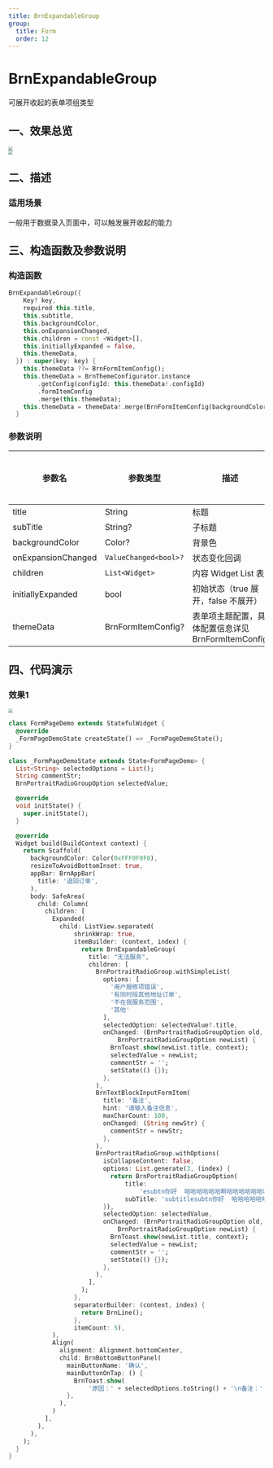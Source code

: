 ```yaml
---
title: BrnExpandableGroup
group:
  title: Form
  order: 12
---
```


# BrnExpandableGroup

可展开收起的表单项组类型

## 一、效果总览

<img src="./img/BrnExpandableGroupIntro2.png" style="zoom:50%;" />
<br/>
<img src="./img/BrnExpandableGroupIntro1.gif" style="zoom:50%;" />

## 二、描述

### 适用场景

一般用于数据录入页面中，可以触发展开收起的能力

## 三、构造函数及参数说明

### 构造函数

```dart
BrnExpandableGroup({
    Key? key,
    required this.title,
    this.subtitle,
    this.backgroundColor,
    this.onExpansionChanged,
    this.children = const <Widget>[],
    this.initiallyExpanded = false,
    this.themeData,
  }) : super(key: key) {
    this.themeData ??= BrnFormItemConfig();
    this.themeData = BrnThemeConfigurator.instance
        .getConfig(configId: this.themeData!.configId)
        .formItemConfig
        .merge(this.themeData);
    this.themeData = themeData!.merge(BrnFormItemConfig(backgroundColor: backgroundColor));
  }
```

### 参数说明

| **参数名**         | **参数类型**          | **描述**                                           | **是否必填** | **默认值**  |
| ------------------ | --------------------- | -------------------------------------------------- | ------------ | ----------- |
| title              | String                | 标题                                               | 是           | 无          |
| subTitle           | String?               | 子标题                                             | 否           | 无          |
| backgroundColor    | Color?                | 背景色                                             | 否           | transparent |
| onExpansionChanged | `ValueChanged<bool>?` | 状态变化回调                                       | 否           | 无          |
| children           | `List<Widget>`        | 内容 Widget List 表                                | 否           | 无          |
| initiallyExpanded  | bool                  | 初始状态（true 展开，false 不展开）                | 否           | false       |
| themeData          | BrnFormItemConfig?    | 表单项主题配置，具体配置信息详见 BrnFormItemConfig | 否           |             |

## 四、代码演示

### 效果1

<img src="./img/BrnExpandableGroupIntro1.gif" style="zoom:50%;" />

```dart
class FormPageDemo extends StatefulWidget {
  @override
  _FormPageDemoState createState() => _FormPageDemoState();
}
````

```dart
class _FormPageDemoState extends State<FormPageDemo> {
  List<String> selectedOptions = List();
  String commentStr;
  BrnPortraitRadioGroupOption selectedValue;

  @override
  void initState() {
    super.initState();
  }

  @override
  Widget build(BuildContext context) {
    return Scaffold(
      backgroundColor: Color(0xFFF0F0F0),
      resizeToAvoidBottomInset: true,
      appBar: BrnAppBar(
        title: '退回订单',
      ),
      body: SafeArea(
        child: Column(
          children: [
            Expanded(
              child: ListView.separated(
                  shrinkWrap: true,
                  itemBuilder: (context, index) {
                    return BrnExpandableGroup(
                      title: "无法服务",
                      children: [
                        BrnPortraitRadioGroup.withSimpleList(
                          options: [
                            '用户报修项错误',
                            '有同时段其他地址订单',
                            '不在我服务范围',
                            '其他'
                          ],
                          selectedOption: selectedValue?.title,
                          onChanged: (BrnPortraitRadioGroupOption old,
                              BrnPortraitRadioGroupOption newList) {
                            BrnToast.show(newList.title, context);
                            selectedValue = newList;
                            commentStr = '';
                            setState(() {});
                          },
                        ),
                        BrnTextBlockInputFormItem(
                          title: '备注',
                          hint: '请输入备注信息',
                          maxCharCount: 100,
                          onChanged: (String newStr) {
                            commentStr = newStr;
                          },
                        ),
                        BrnPortraitRadioGroup.withOptions(
                          isCollapseContent: false,
                          options: List.generate(3, (index) {
                            return BrnPortraitRadioGroupOption(
                                title:
                                    'esubtn你好  哈哈哈哈哈哈啊哈哈哈哈哈哈哈哈 子标题esubtn你好  哈哈哈哈哈哈啊哈哈哈哈哈哈哈哈 子标题',
                                subTitle: 'subtitlesubtn你好  哈哈哈哈哈哈啊哈哈哈哈哈子标题哈哈哈 子标题子标题');
                          }),
                          selectedOption: selectedValue,
                          onChanged: (BrnPortraitRadioGroupOption old,
                              BrnPortraitRadioGroupOption newList) {
                            BrnToast.show(newList.title, context);
                            selectedValue = newList;
                            commentStr = '';
                            setState(() {});
                          },
                        ),
                      ],
                    );
                  },
                  separatorBuilder: (context, index) {
                    return BrnLine();
                  },
                  itemCount: 5),
            ),
            Align(
              alignment: Alignment.bottomCenter,
              child: BrnBottomButtonPanel(
                mainButtonName: '确认',
                mainButtonOnTap: () {
                  BrnToast.show(
                      '原因：' + selectedOptions.toString() + '\n备注：' + (commentStr ?? ''), context);
                },
              ),
            )
          ],
        ),
      ),
    );
  }
}
````
